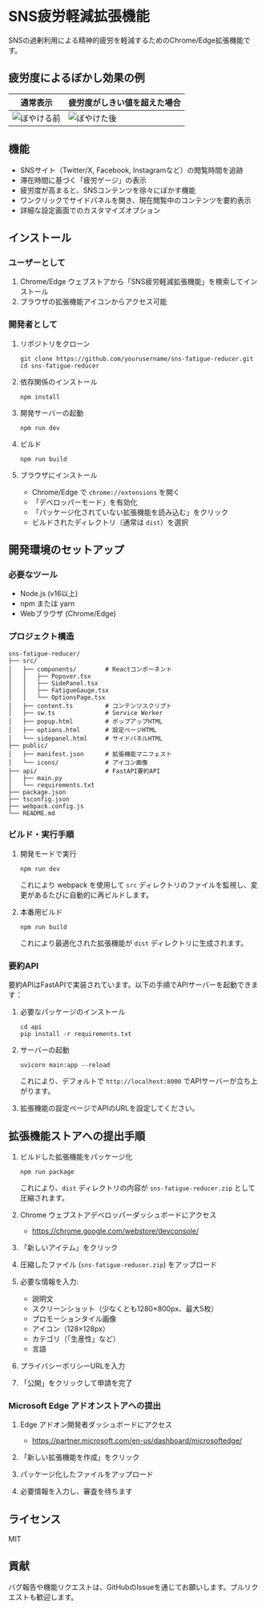 # SNS疲労軽減拡張機能

SNSの過剰利用による精神的疲労を軽減するためのChrome/Edge拡張機能です。

## 疲労度によるぼかし効果の例

| 通常表示 | 疲労度がしきい値を超えた場合 |
|-----------|-----------------------------|
| ![ぼやける前](assets/before_blur.png) | ![ぼやけた後](assets/after_blur.png) |


## 機能

- SNSサイト（Twitter/X, Facebook, Instagramなど）の閲覧時間を追跡
- 滞在時間に基づく「疲労ゲージ」の表示
- 疲労度が高まると、SNSコンテンツを徐々にぼかす機能
- ワンクリックでサイドパネルを開き、現在閲覧中のコンテンツを要約表示
- 詳細な設定画面でのカスタマイズオプション

## インストール

### ユーザーとして

1. Chrome/Edge ウェブストアから「SNS疲労軽減拡張機能」を検索してインストール
2. ブラウザの拡張機能アイコンからアクセス可能

### 開発者として

1. リポジトリをクローン
   ```
   git clone https://github.com/yourusername/sns-fatigue-reducer.git
   cd sns-fatigue-reducer
   ```

2. 依存関係のインストール
   ```
   npm install
   ```

3. 開発サーバーの起動
   ```
   npm run dev
   ```

4. ビルド
   ```
   npm run build
   ```

5. ブラウザにインストール
   - Chrome/Edge で `chrome://extensions` を開く
   - 「デベロッパーモード」を有効化
   - 「パッケージ化されていない拡張機能を読み込む」をクリック
   - ビルドされたディレクトリ（通常は `dist`）を選択

## 開発環境のセットアップ

### 必要なツール

- Node.js (v16以上)
- npm または yarn
- Webブラウザ (Chrome/Edge)

### プロジェクト構造

```
sns-fatigue-reducer/
├── src/
│   ├── components/        # Reactコンポーネント
│   │   ├── Popover.tsx
│   │   ├── SidePanel.tsx
│   │   ├── FatigueGauge.tsx
│   │   └── OptionsPage.tsx
│   ├── content.ts         # コンテンツスクリプト
│   ├── sw.ts              # Service Worker
│   ├── popup.html         # ポップアップHTML
│   ├── options.html       # 設定ページHTML
│   └── sidepanel.html     # サイドパネルHTML
├── public/
│   ├── manifest.json      # 拡張機能マニフェスト
│   └── icons/             # アイコン画像
├── api/                   # FastAPI要約API
│   ├── main.py
│   └── requirements.txt
├── package.json
├── tsconfig.json
├── webpack.config.js
└── README.md
```

### ビルド・実行手順

1. 開発モードで実行
   ```
   npm run dev
   ```
   
   これにより webpack を使用して `src` ディレクトリのファイルを監視し、変更があるたびに自動的に再ビルドします。

2. 本番用ビルド
   ```
   npm run build
   ```
   
   これにより最適化された拡張機能が `dist` ディレクトリに生成されます。

### 要約API

要約APIはFastAPIで実装されています。以下の手順でAPIサーバーを起動できます：

1. 必要なパッケージのインストール
   ```
   cd api
   pip install -r requirements.txt
   ```

2. サーバーの起動
   ```
   uvicorn main:app --reload
   ```
   
   これにより、デフォルトで `http://localhost:8000` でAPIサーバーが立ち上がります。

3. 拡張機能の設定ページでAPIのURLを設定してください。

## 拡張機能ストアへの提出手順

1. ビルドした拡張機能をパッケージ化
   ```
   npm run package
   ```
   
   これにより、`dist` ディレクトリの内容が `sns-fatigue-reducer.zip` として圧縮されます。

2. Chrome ウェブストアデベロッパーダッシュボードにアクセス
   - https://chrome.google.com/webstore/devconsole/

3. 「新しいアイテム」をクリック

4. 圧縮したファイル (`sns-fatigue-reducer.zip`) をアップロード

5. 必要な情報を入力:
   - 説明文
   - スクリーンショット（少なくとも1280×800px、最大5枚）
   - プロモーションタイル画像
   - アイコン（128×128px）
   - カテゴリ（「生産性」など）
   - 言語

6. プライバシーポリシーURLを入力

7. 「公開」をクリックして申請を完了

### Microsoft Edge アドオンストアへの提出

1. Edge アドオン開発者ダッシュボードにアクセス
   - https://partner.microsoft.com/en-us/dashboard/microsoftedge/

2. 「新しい拡張機能を作成」をクリック

3. パッケージ化したファイルをアップロード

4. 必要情報を入力し、審査を待ちます

## ライセンス

MIT

## 貢献

バグ報告や機能リクエストは、GitHubのIssueを通じてお願いします。プルリクエストも歓迎します。
